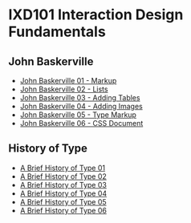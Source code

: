 IXD101 Interaction Design Fundamentals 
======================================

John Baskerville
----------------

- [John Baskerville 01 - Markup](https://eimercooney.github.io/John_baskerville/baskerville.html)
- [John Baskerville 02 - Lists](https://eimercooney.github.io/John_baskerville/list.html)
- [John Baskerville 03 - Adding Tables](https://eimercooney.github.io/John_baskerville/table.html)
- [John Baskerville 04 - Adding Images](https://eimercooney.github.io/John_baskerville/baskerville.html)
- [John Baskerville 05 - Type Markup](https://eimercooney.github.io/John_baskerville/type.html)
- [John Baskerville 06 - CSS Document](https://eimercooney.github.io/John_baskerville/style.css)

History of Type
---------------
- [A Brief History of Type 01](https://eimercooney.github.io/historyoftype.html)
- [A Brief History of Type 02](https://eimercooney.github.io/john_baskerville/a_brief_history_of_type2.html)
- [A Brief History of Type 03](https://eimercooney.github.io/john_baskerville/a_brief_history_of_type4.html)
- [A Brief History of Type 04](https://eimercooney.github.io/john_baskerville/a_brief_history_of_type5.html)
- [A Brief History of Type 05](https://eimercooney.github.io/john_baskerville/a_brief_history_of_type6.html)
- [A Brief History of Type 06](https://eimercooney.github.io/john_baskerville/a_brief_history_of_type7.html)

